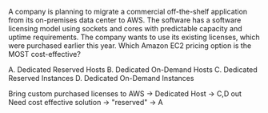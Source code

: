 A company is planning to migrate a commercial off-the-shelf application from its on-premises data center to AWS. The software has a software licensing model using sockets and cores with predictable capacity and uptime requirements. The company wants to use its existing licenses, which were purchased earlier this year. Which Amazon EC2 pricing option is the MOST cost-effective? 

A. Dedicated Reserved Hosts 
B. Dedicated On-Demand Hosts 
C. Dedicated Reserved Instances 
D. Dedicated On-Demand Instances

Bring custom purchased licenses to AWS -> Dedicated Host -> C,D out Need cost effective solution -> "reserved" -> A
